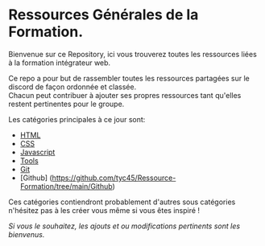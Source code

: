 # Ressources Générales de la Formation.  
Bienvenue sur ce Repository, ici vous trouverez toutes les ressources liées à la formation intégrateur web.  

Ce repo a pour but de rassembler toutes les ressources partagées sur le discord de façon ordonnée et classée.  
Chacun peut contribuer à ajouter ses propres ressources tant qu'elles restent pertinentes pour le groupe. 
  

Les catégories principales à ce jour sont: 
* [HTML](https://github.com/tyc45/Ressource-Formation/tree/main/HTML)
* [CSS](https://github.com/tyc45/Ressource-Formation/tree/main/CSS)
* [Javascript](https://github.com/tyc45/Ressource-Formation/tree/main/JS)
* [Tools](https://github.com/tyc45/Ressource-Formation/tree/main/Tools)
* [Git](https://github.com/tyc45/Ressource-Formation/tree/main/Git)
* [Github] (https://github.com/tyc45/Ressource-Formation/tree/main/Github)

Ces catégories contiendront probablement d'autres sous catégories n'hésitez pas à les créer vous même si vous êtes inspiré !  
  
  
*Si vous le souhaitez, les ajouts et ou modifications pertinents sont les bienvenus.*
